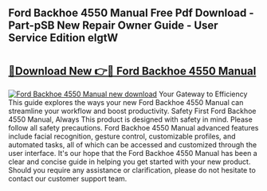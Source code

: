## Ford Backhoe 4550 Manual Free Pdf Download - Part-pSB New Repair Owner Guide - User Service Edition elgtW

# <h2><a href="http://bc84410.oget.top/?id=Ford+Backhoe+4550+Manual">🔗Download New 👉🔴 Ford Backhoe 4550 Manual</a></h2>

[![Ford Backhoe 4550 Manual new download](https://i.imgur.com/5g1atiW.png)](http://bc84410.oget.top/?id=Ford+Backhoe+4550+Manual)
Your Gateway to Efficiency This guide explores the ways your new Ford Backhoe 4550 Manual can streamline your workflow and boost productivity. Safety First Ford Backhoe 4550 Manual, Always This product is designed with safety in mind. Please follow all safety precautions. Ford Backhoe 4550 Manual advanced features include facial recognition, gesture control, customizable profiles, and automated tasks, all of which can be accessed and customized through the user interface. It's our hope that the Ford Backhoe 4550 Manual has been a clear and concise guide in helping you get started with your new product. Should you require any assistance or clarification, please do not hesitate to contact our customer support team.
